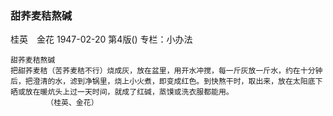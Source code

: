 ### 甜荞麦秸熬碱
桂英　金花
1947-02-20
第4版()
专栏：小办法

    甜荞麦秸熬碱
    把甜荞麦秸（苦荞麦秸不行）烧成灰，放在盆里，用开水冲搅，每一斤灰放一斤水，约在十分钟后，把澄清的水，滤到净锅里，烧上小火煮，即变成红色。到快熬干时，取出来，放在太阳底下晒或放在暖炕头上过一天时间，就成了红碱，蒸馍或洗衣服都能用。
            （桂英、金花）
